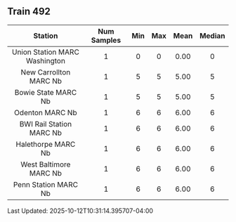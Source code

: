 ## Train 492

| Station | Num Samples | Min | Max | Mean | Median |
| :-----: | :---------: | :-: | :-: | :--: | :----: |
| Union Station MARC Washington | 1 | 0 | 0 | 0.00 | 0 |
| New Carrollton MARC Nb | 1 | 5 | 5 | 5.00 | 5 |
| Bowie State MARC Nb | 1 | 5 | 5 | 5.00 | 5 |
| Odenton MARC Nb | 1 | 6 | 6 | 6.00 | 6 |
| BWI Rail Station MARC Nb | 1 | 6 | 6 | 6.00 | 6 |
| Halethorpe MARC Nb | 1 | 6 | 6 | 6.00 | 6 |
| West Baltimore MARC Nb | 1 | 6 | 6 | 6.00 | 6 |
| Penn Station MARC Nb | 1 | 6 | 6 | 6.00 | 6 |


Last Updated: 2025-10-12T10:31:14.395707-04:00